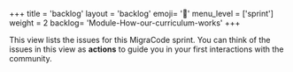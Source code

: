 +++
title = 'backlog'
layout = 'backlog'
emoji= '🥞'
menu_level = ['sprint']
weight = 2
backlog= 'Module-How-our-curriculum-works'
+++

This view lists the issues for this MigraCode sprint. You can think of the issues in this view as **actions** to guide you in your first interactions with the community.
